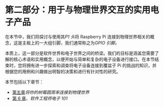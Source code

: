 # 第二部分：用于与物理世界交互的实用电子产品

在本节中，我们将探讨与使用其*P1 头*将 Raspberry Pi 连接到物理世界相关的概念，这是主板上的一大组引脚，我们通常称之为*GPIO 引脚。*

本质上，这一部分是软件世界和电子世界之间的桥梁。我们的目标是涵盖您需要了解的核心术语和实用概念，以便开始与简单和复杂的电子设备进行接口。在本节结束时，您将拥有进一步探索和调查将电子设备连接到覆盆子 Pi 的挑战的知识，并根据您的用例和兴趣做出明智的决策和进行有针对性的研究。

本节包括以下章节：

*   [第五章](07.html)*将你的树莓圆周率连接到物理世界*
*   [第 6 章](08.html)、*软件工程师电子 101*